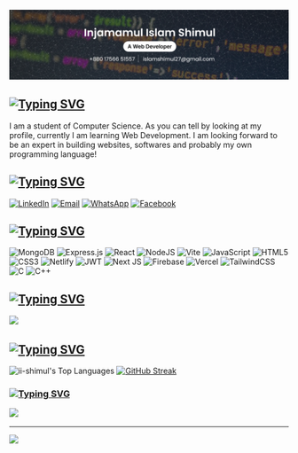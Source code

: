 ![Header](./banner.png)
## [![Typing SVG](https://readme-typing-svg.demolab.com?font=Fira+Code&pause=1000&repeat=false&width=435&lines=%F0%9F%98%8E+About+Me)](https://git.io/typing-svg)
I am a student of Computer Science. As you can tell by looking at my profile, currently I am learning Web Development.
I am looking forward to be an expert in building websites, softwares and probably my own programming language!


## [![Typing SVG](https://readme-typing-svg.demolab.com?font=Fira+Code&duration=6000&pause=1000&repeat=false&width=435&lines=%F0%9F%A4%9D+Socials)](https://git.io/typing-svg)
[![LinkedIn](https://img.shields.io/badge/LinkedIn-Connect-blue?style=flat&logo=linkedin)](https://www.linkedin.com/in/ii-shimul/) [![Email](https://img.shields.io/badge/Email-Contact%20Me-blue?style=flat&logo=gmail)](mailto:islamshimul27@gmail.com) [![WhatsApp](https://img.shields.io/badge/WhatsApp-Chat%20Now-green?style=flat&logo=whatsapp)](https://wa.me/+8801756651557) [![Facebook](https://img.shields.io/badge/Facebook-Profile-blue?style=flat&logo=facebook)](https://facebook.com/zahannami)


## [![Typing SVG](https://readme-typing-svg.demolab.com?font=Fira+Code&duration=7000&pause=1000&repeat=false&width=435&lines=%F0%9F%92%BB+Tech+Stack)](https://git.io/typing-svg)
![MongoDB](https://img.shields.io/badge/MongoDB-%234ea94b.svg?style=for-the-badge&logo=mongodb&logoColor=white) ![Express.js](https://img.shields.io/badge/express.js-%23404d59.svg?style=for-the-badge&logo=express&logoColor=%2361DAFB) ![React](https://img.shields.io/badge/react-%2320232a.svg?style=for-the-badge&logo=react&logoColor=%2361DAFB) ![NodeJS](https://img.shields.io/badge/node.js-6DA55F?style=for-the-badge&logo=node.js&logoColor=white) ![Vite](https://img.shields.io/badge/vite-%23646CFF.svg?style=for-the-badge&logo=vite&logoColor=white) ![JavaScript](https://img.shields.io/badge/javascript-%23323330.svg?style=for-the-badge&logo=javascript&logoColor=%23F7DF1E) ![HTML5](https://img.shields.io/badge/html5-%23E34F26.svg?style=for-the-badge&logo=html5&logoColor=white) ![CSS3](https://img.shields.io/badge/css3-%231572B6.svg?style=for-the-badge&logo=css3&logoColor=white) ![Netlify](https://img.shields.io/badge/netlify-%23000000.svg?style=for-the-badge&logo=netlify&logoColor=#00C7B7) ![JWT](https://img.shields.io/badge/JWT-black?style=for-the-badge&logo=JSON%20web%20tokens) ![Next JS](https://img.shields.io/badge/Next-black?style=for-the-badge&logo=next.js&logoColor=white) ![Firebase](https://img.shields.io/badge/firebase-%23039BE5.svg?style=for-the-badge&logo=firebase) ![Vercel](https://img.shields.io/badge/vercel-%23000000.svg?style=for-the-badge&logo=vercel&logoColor=white) ![TailwindCSS](https://img.shields.io/badge/tailwindcss-%2338B2AC.svg?style=for-the-badge&logo=tailwind-css&logoColor=white) ![C](https://img.shields.io/badge/c-%2300599C.svg?style=for-the-badge&logo=c&logoColor=white) ![C++](https://img.shields.io/badge/c++-%2300599C.svg?style=for-the-badge&logo=c%2B%2B&logoColor=white)

## [![Typing SVG](https://readme-typing-svg.demolab.com?font=Fira+Code&duration=8000&pause=1000&repeat=false&width=435&lines=%F0%9F%8F%86+GitHub+Trophies)](https://git.io/typing-svg)
![](https://github-profile-trophy.vercel.app/?username=ii-shimul&theme=radical&no-frame=true&no-bg=true&margin-w=4)

## [![Typing SVG](https://readme-typing-svg.demolab.com?font=Fira+Code&duration=9000&pause=1000&repeat=false&width=435&lines=%F0%9F%93%8A+GitHub+Stats)](https://git.io/typing-svg)
![ii-shimul's Top Languages](https://github-readme-stats.vercel.app/api/top-langs/?username=ii-shimul&theme=dark&show_icons=true&hide_border=false&layout=compact)
[![GitHub Streak](https://github-readme-streak-stats-fawn-two.vercel.app?user=ii-shimul&theme=dark&border_radius=5&card_height=165&border=257AEB&ring=4A5EEB&currStreakLabel=536AEB)](https://git.io/streak-stats)

### [![Typing SVG](https://readme-typing-svg.demolab.com?font=Fira+Code&duration=10000&pause=1000&repeat=false&width=435&lines=%E2%9C%8D%EF%B8%8F+Random+Dev+Quote)](https://git.io/typing-svg)
![](https://quotes-github-readme.vercel.app/api?type=horizontal&theme=radical)

---
[![](https://visitcount.itsvg.in/api?id=ii-shimul&icon=0&color=1)](https://visitcount.itsvg.in)
